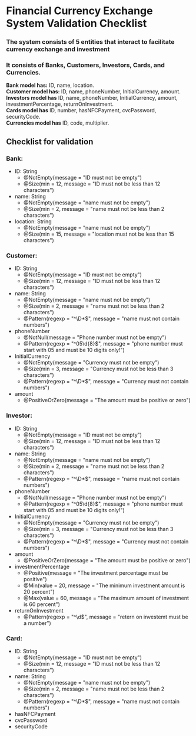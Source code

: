 # Financial Currency Exchange System Validation Checklist
### The system consists of 5 entities that interact to facilitate currency exchange and investment

### It consists of Banks, Customers, Investors, Cards, and Currencies.

**Bank model has:** ID, name, location.  
**Customer model has:** ID, name, phoneNumber, InitialCurrency, amount.   
**Investors model has** ID, name, phoneNumber, InitialCurrency, amount, investmentPercentage, returnOnInvestment.   
**Cards model has** ID, number, hasNFCPayment, cvcPassword, securityCode.  
**Currencies model has** ID, code, multiplier. 

## Checklist for validation
### **Bank:**  
- ID: String
    - @NotEmpty(message = "ID must not be empty")
    - @Size(min = 12, message = "ID must not be less than 12 characters")
- name: String
    - @NotEmpty(message = "name must not be empty")
    - @Size(min = 2, message = "name must not be less than 2 characters")
- location: String  
    - @NotEmpty(message = "name must not be empty")
    - @Size(min = 15, message = "location must not be less than 15 characters")  

### **Customer:**  
- ID: String
    - @NotEmpty(message = "ID must not be empty")
    - @Size(min = 12, message = "ID must not be less than 12 characters")
- name: String
    - @NotEmpty(message = "name must not be empty")
    - @Size(min = 2, message = "name must not be less than 2 characters")
    - @Pattern(regexp = "^\\D*$", message = "name must not contain numbers")
- phoneNumber
    - @NotNull(message = "Phone number must not be empty")
    - @Pattern(regexp = "^05\\d{8}$", message = "phone number must start with 05 and must be 10 digits only!")
- InitialCurrency
    - @NotEmpty(message = "Currency must not be empty")
    - @Size(min = 3, message = "Currency must not be less than 3 characters")
    - @Pattern(regexp = "^\\D*$", message = "Currency must not contain numbers")
- amount 
    - @PositiveOrZero(message = "The amount must be positive or zero")

### **Investor:**  
- ID: String
    - @NotEmpty(message = "ID must not be empty")
    - @Size(min = 12, message = "ID must not be less than 12 characters")
- name: String
    - @NotEmpty(message = "name must not be empty")
    - @Size(min = 2, message = "name must not be less than 2 characters")
    - @Pattern(regexp = "^\\D*$", message = "name must not contain numbers")
- phoneNumber
    - @NotNull(message = "Phone number must not be empty")
    - @Pattern(regexp = "^05\\d{8}$", message = "phone number must start with 05 and must be 10 digits only!")
- InitialCurrency
    - @NotEmpty(message = "Currency must not be empty")
    - @Size(min = 3, message = "Currency must not be less than 3 characters")
    - @Pattern(regexp = "^\\D*$", message = "Currency must not contain numbers")
- amount 
    - @PositiveOrZero(message = "The amount must be positive or zero")
- investmentPercentage
    - @Positive(message = "The investment percentage must be positive")
    - @Min(value = 20, message = "The minimum investment amount is 20 percent")
    - @Max(value = 60, message = "The maximum amount of investment is 60 percent")
- returnOnInvestment
    - @Pattern(regexp = "^\\d$", message = "retern on investemt must be a number")

### **Card:**  
- ID: String
    - @NotEmpty(message = "ID must not be empty")
    - @Size(min = 12, message = "ID must not be less than 12 characters")
- name: String
    - @NotEmpty(message = "name must not be empty")
    - @Size(min = 2, message = "name must not be less than 2 characters")
    - @Pattern(regexp = "^\\D*$", message = "name must not contain numbers")
- hasNFCPayment
- cvcPassword
- securityCode